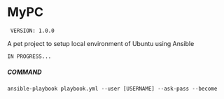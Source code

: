 # MyPC
``` VERSION: 1.0.0```

A pet project to setup local environment of Ubuntu using Ansible

``` IN PROGRESS... ```

##### COMMAND
``` ansible-playbook playbook.yml --user [USERNAME] --ask-pass --become ```